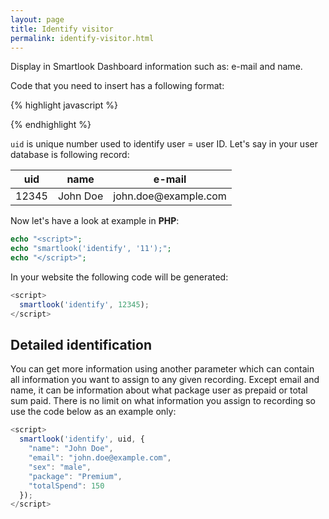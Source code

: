 ```yaml
---
layout: page
title: Identify visitor
permalink: identify-visitor.html
---
```


Display in Smartlook Dashboard information such as: e-mail and name.

Code that you need to insert has a following format:

{% highlight javascript %}
<script>
  smartlook('identify', uid);
</script>
{% endhighlight %}

`uid` is unique number used to identify user = user ID. Let's say in your user database is following record:

<table class="table">
  <thead class="thead-light">
    <tr>
      <th scope="col">uid</th>
      <th scope="col">name</th>
      <th scope="col">e-mail</th>
    </tr>
  </thead>
  <tbody>
    <tr>
      <td>12345</td>
      <td>John Doe</td>
      <td>john.doe@example.com</td>
    </tr>
  </tbody>
</table>

Now let's have a look at example in **PHP**:

```php
echo "<script>";
echo "smartlook('identify', '11');";
echo "</script>";
```

In your website the following code will be generated:

```javascript
<script>
  smartlook('identify', 12345);
</script>
```

## Detailed identification

You can get more information using another parameter which can contain all information you want to assign to any given recording. Except email and name, it can be information about what package user as prepaid or total sum paid. There is no limit on what information you assign to recording so use the code below as an example only:

```javascript
<script>
  smartlook('identify', uid, {
    "name": "John Doe",
    "email": "john.doe@example.com",
    "sex": "male",
    "package": "Premium",
    "totalSpend": 150
  });
</script>
```